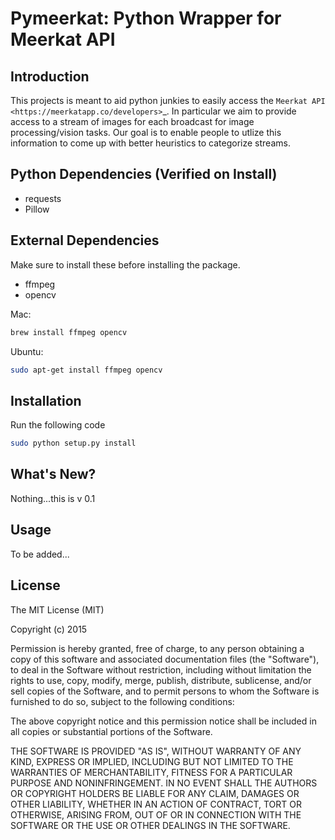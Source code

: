 # Pymeerkat: Python Wrapper for Meerkat API

## Introduction
This projects is meant to aid python junkies to easily access the `Meerkat API <https://meerkatapp.co/developers>`_. 
In particular we aim to provide access to a stream of images for each broadcast for image processing/vision tasks. 
Our goal is to enable people to utlize this information to come up with better heuristics to categorize streams.

## Python Dependencies (Verified on Install)
- requests
- Pillow

## External Dependencies
Make sure to install these before installing the package. 

- ffmpeg
- opencv

Mac: 
```bash
brew install ffmpeg opencv
```

Ubuntu: 
```bash
sudo apt-get install ffmpeg opencv
```

## Installation

Run the following code 

```bash
sudo python setup.py install
```

## What's New? 
Nothing...this is v 0.1

## Usage
To be added...

## License
The MIT License (MIT)

Copyright (c) 2015 

Permission is hereby granted, free of charge, to any person obtaining a copy
of this software and associated documentation files (the "Software"), to deal
in the Software without restriction, including without limitation the rights
to use, copy, modify, merge, publish, distribute, sublicense, and/or sell
copies of the Software, and to permit persons to whom the Software is
furnished to do so, subject to the following conditions:

The above copyright notice and this permission notice shall be included in all
copies or substantial portions of the Software.

THE SOFTWARE IS PROVIDED "AS IS", WITHOUT WARRANTY OF ANY KIND, EXPRESS OR
IMPLIED, INCLUDING BUT NOT LIMITED TO THE WARRANTIES OF MERCHANTABILITY,
FITNESS FOR A PARTICULAR PURPOSE AND NONINFRINGEMENT. IN NO EVENT SHALL THE
AUTHORS OR COPYRIGHT HOLDERS BE LIABLE FOR ANY CLAIM, DAMAGES OR OTHER
LIABILITY, WHETHER IN AN ACTION OF CONTRACT, TORT OR OTHERWISE, ARISING FROM,
OUT OF OR IN CONNECTION WITH THE SOFTWARE OR THE USE OR OTHER DEALINGS IN THE
SOFTWARE.